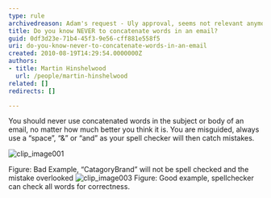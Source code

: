 ```yaml
---
type: rule
archivedreason: Adam's request - Uly approval, seems not relevant anymore
title: Do you know NEVER to concatenate words in an email?
guid: 0df3d23e-71b4-45f3-9e56-cff881e558f5
uri: do-you-know-never-to-concatenate-words-in-an-email
created: 2010-08-19T14:29:54.0000000Z
authors:
- title: Martin Hinshelwood
  url: /people/martin-hinshelwood
related: []
redirects: []

---
```


You should never use concatenated words in the subject or body of an email, no matter how much better you think it is. You are misguided, always use a “space”, “&” or “and” as your spell checker will then catch mistakes.  
<!--endintro-->

![clip_image001](RuleNeverConcatenateWordsBad.png "clip_image001")

Figure: Bad Example, “CatagoryBrand” will not be spell checked and the mistake overlooked 
![clip_image003](RuleNeverConcatenateWordsGood.png "clip_image003") 
Figure: Good example, spellchecker can check all words for correctness.
